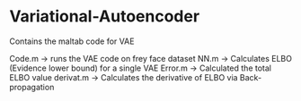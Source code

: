 # Variational-Autoencoder
Contains the maltab code for VAE

Code.m -> runs the VAE code on frey face dataset
NN.m  -> Calculates ELBO (Evidence lower bound) for a single VAE
Error.m -> Calculated the total ELBO value
derivat.m -> Calculates the derivative of ELBO via Back-propagation

